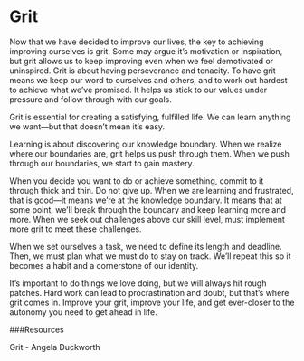 ﻿# Grit

Now that we have decided to improve our lives, the key to achieving improving ourselves is grit. Some may argue it’s motivation or inspiration, but grit allows us to keep improving even when we feel demotivated or uninspired. Grit is about having perseverance and tenacity. To have grit means we keep our word to ourselves and others, and to work out hardest to achieve what we’ve promised. It helps us stick to our values under pressure and follow through with our goals. 

Grit is essential for creating a satisfying, fulfilled life. We can learn anything we want—but that doesn’t mean it’s easy. 

Learning is about discovering our knowledge boundary. When we realize where our boundaries are, grit helps us push through them. When we push through our boundaries, we start to gain mastery.

When you decide you want to do or achieve something, commit to it through thick and thin. Do not give up. When we are learning and frustrated, 
that is good—it means we’re at the knowledge boundary. It means that at some point, we’ll break through the boundary and keep learning more and more. When we seek out challenges above our skill level, must implement more grit to meet these challenges.
 
When we set ourselves a task, we need to define its length and deadline. Then, we must plan what we must do to stay on track. We’ll repeat this so it becomes a habit and a cornerstone of our identity. 

It’s important to do things we love doing, but we will always hit rough patches. Hard work can lead to procrastination and doubt, but that’s where grit comes in. Improve your grit, improve your life, and get ever-closer to the autonomy you need to get ahead in life.




###Resources

Grit - Angela Duckworth

